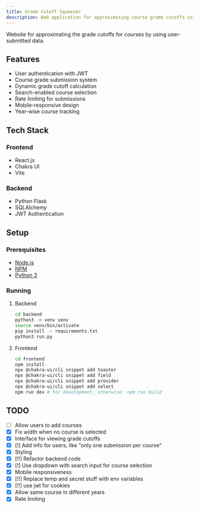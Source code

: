 ```yaml
---
title: Grade Cutoff Squeezer
description: Web application for approximating course grade cutoffs using crowdsourced data
---
```


Website for approximating the grade cutoffs for courses by using user-submitted data.

## Features

- User authentication with JWT
- Course grade submission system
- Dynamic grade cutoff calculation
- Search-enabled course selection
- Rate limiting for submissions
- Mobile-responsive design
- Year-wise course tracking

## Tech Stack

### Frontend
- React.js
- Chakra UI
- Vite

### Backend
- Python Flask
- SQLAlchemy
- JWT Authentication

## Setup

### Prerequisites

- [Node.js](https://nodejs.org/en/)
- [NPM](https://www.npmjs.com/)
- [Python 3](https://www.python.org/downloads/)

### Running

1. Backend
   ```bash
   cd backend
   python3 -m venv venv
   source venv/bin/activate
   pip install -r requirements.txt
   python3 run.py
   ```
2. Frontend
   ```bash
   cd frontend
   npm install
   npx @chakra-ui/cli snippet add toaster
   npx @chakra-ui/cli snippet add field
   npx @chakra-ui/cli snippet add provider
   npx @chakra-ui/cli snippet add select
   npm run dev # for development, otherwise: npm run build
    ```

## TODO
- [ ] Allow users to add courses
- [x] Fix width when no course is selected
- [x] Interface for viewing grade cutoffs
- [x] [!] Add info for users, like "only one submission per course"
- [x] Styling
- [x] [!!] Refactor backend code
- [x] [!] Use dropdown with search input for course selection
- [x] Mobile responsiveness
- [x] [!!] Replace temp and secret stuff with env variables
- [x] [!!] use jwt for cookies
- [x] Allow same course in different years
- [x] Rate limiting